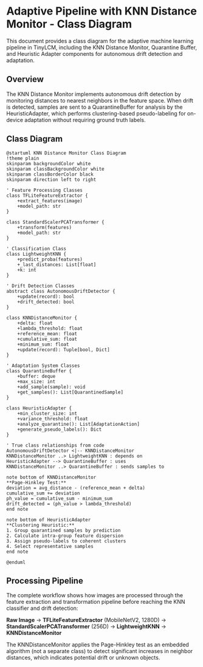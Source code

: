 # Adaptive Pipeline with KNN Distance Monitor - Class Diagram

This document provides a class diagram for the adaptive machine learning pipeline in TinyLCM, including the KNN Distance Monitor, Quarantine Buffer, and Heuristic Adapter components for autonomous drift detection and adaptation.

## Overview

The KNN Distance Monitor implements autonomous drift detection by monitoring distances to nearest neighbors in the feature space. When drift is detected, samples are sent to a QuarantineBuffer for analysis by the HeuristicAdapter, which performs clustering-based pseudo-labeling for on-device adaptation without requiring ground truth labels.

## Class Diagram

```plantuml
@startuml KNN Distance Monitor Class Diagram
!theme plain
skinparam backgroundColor white
skinparam classBackgroundColor white
skinparam classBorderColor black
skinparam direction left to right

' Feature Processing Classes
class TFLiteFeatureExtractor {
    +extract_features(image)
    +model_path: str
}

class StandardScalerPCATransformer {
    +transform(features)
    +model_path: str
}

' Classification Class
class LightweightKNN {
    +predict_proba(features)
    +_last_distances: List[float]
    +k: int
}

' Drift Detection Classes
abstract class AutonomousDriftDetector {
    +update(record): bool
    +drift_detected: bool
}

class KNNDistanceMonitor {
    +delta: float
    +lambda_threshold: float
    +reference_mean: float
    +cumulative_sum: float
    +minimum_sum: float
    +update(record): Tuple[bool, Dict]
}

' Adaptation System Classes
class QuarantineBuffer {
    +buffer: deque
    +max_size: int
    +add_sample(sample): void
    +get_samples(): List[QuarantinedSample]
}

class HeuristicAdapter {
    +min_cluster_size: int
    +variance_threshold: float
    +analyze_quarantine(): List[AdaptationAction]
    +generate_pseudo_labels(): Dict
}

' True class relationships from code
AutonomousDriftDetector <|-- KNNDistanceMonitor
KNNDistanceMonitor ..> LightweightKNN : depends on
HeuristicAdapter --> QuarantineBuffer : uses
KNNDistanceMonitor ..> QuarantineBuffer : sends samples to

note bottom of KNNDistanceMonitor
**Page-Hinkley Test:**
deviation = avg_distance - (reference_mean + delta)
cumulative_sum += deviation
ph_value = cumulative_sum - minimum_sum
drift_detected = (ph_value > lambda_threshold)
end note

note bottom of HeuristicAdapter
**Clustering Heuristic:**
1. Group quarantined samples by prediction
2. Calculate intra-group feature dispersion
3. Assign pseudo-labels to coherent clusters
4. Select representative samples
end note

@enduml
```

## Processing Pipeline

The complete workflow shows how images are processed through the feature extraction and transformation pipeline before reaching the KNN classifier and drift detection:

**Raw Image** → **TFLiteFeatureExtractor** (MobileNetV2, 1280D) → **StandardScalerPCATransformer** (256D) → **LightweightKNN** → **KNNDistanceMonitor**

The KNNDistanceMonitor applies the Page-Hinkley test as an embedded algorithm (not a separate class) to detect significant increases in neighbor distances, which indicates potential drift or unknown objects.